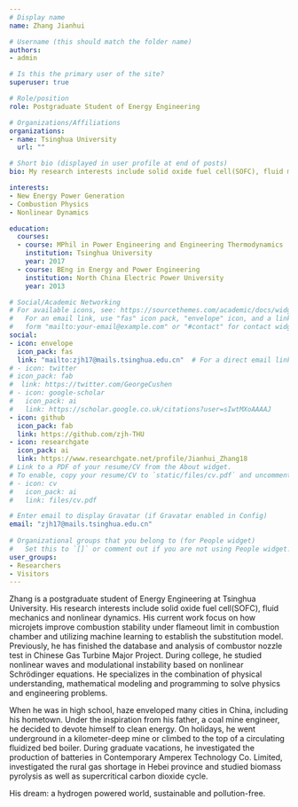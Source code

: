 ```yaml
---
# Display name
name: Zhang Jianhui

# Username (this should match the folder name)
authors:
- admin

# Is this the primary user of the site?
superuser: true

# Role/position
role: Postgraduate Student of Energy Engineering

# Organizations/Affiliations
organizations:
- name: Tsinghua University
  url: ""

# Short bio (displayed in user profile at end of posts)
bio: My research interests include solid oxide fuel cell(SOFC), fluid mechanics and nonlinear.

interests:
- New Energy Power Generation
- Combustion Physics
- Nonlinear Dynamics

education:
  courses:
  - course: MPhil in Power Engineering and Engineering Thermodynamics 
    institution: Tsinghua University
    year: 2017
  - course: BEng in Energy and Power Engineering
    institution: North China Electric Power University
    year: 2013

# Social/Academic Networking
# For available icons, see: https://sourcethemes.com/academic/docs/widgets/#icons
#   For an email link, use "fas" icon pack, "envelope" icon, and a link in the
#   form "mailto:your-email@example.com" or "#contact" for contact widget.
social:
- icon: envelope
  icon_pack: fas
  link: "mailto:zjh17@mails.tsinghua.edu.cn"  # For a direct email link, use "zjh17@mails.tsinghua.edu.cn".
# - icon: twitter
# icon_pack: fab
#  link: https://twitter.com/GeorgeCushen
# - icon: google-scholar
#   icon_pack: ai
#   link: https://scholar.google.co.uk/citations?user=sIwtMXoAAAAJ
- icon: github
  icon_pack: fab
  link: https://github.com/zjh-THU
- icon: researchgate
  icon_pack: ai
  link: https://www.researchgate.net/profile/Jianhui_Zhang18
# Link to a PDF of your resume/CV from the About widget.
# To enable, copy your resume/CV to `static/files/cv.pdf` and uncomment the lines below.  
# - icon: cv
#   icon_pack: ai
#   link: files/cv.pdf

# Enter email to display Gravatar (if Gravatar enabled in Config)
email: "zjh17@mails.tsinghua.edu.cn"
  
# Organizational groups that you belong to (for People widget)
#   Set this to `[]` or comment out if you are not using People widget.  
user_groups:
- Researchers
- Visitors
---
```


Zhang is a postgraduate student of Energy Engineering at Tsinghua University. His research interests include solid oxide fuel cell(SOFC), fluid mechanics and nonlinear dynamics. His current work focus on how microjets improve combustion stability under flameout limit in combustion chamber and utilizing machine learning to establish the substitution model. Previously, he has finished the database and analysis of combustor nozzle test in Chinese Gas Turbine Major Project. During college, he studied nonlinear waves and modulational instability based on nonlinear Schrödinger equations. He specializes in the combination of physical understanding, mathematical modeling and programming to solve physics and engineering problems.

When he was in high school, haze enveloped many cities in China, including his hometown. Under the inspiration from his father, a coal mine engineer, he decided to devote himself to clean energy. On holidays, he went underground in a kilometer-deep mine or climbed to the top of a circulating fluidized bed boiler. During graduate vacations, he investigated the production of batteries in Contemporary Amperex Technology Co. Limited, investigated the rural gas shortage in Hebei province and studied biomass pyrolysis as well as supercritical carbon dioxide cycle.

His dream: a hydrogen powered world, sustainable and pollution-free.

